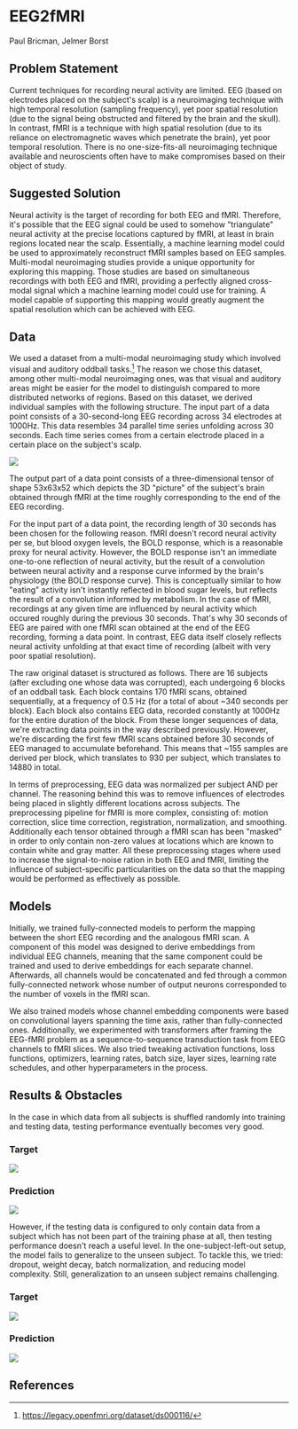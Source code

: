 # EEG2fMRI
Paul Bricman, Jelmer Borst

## Problem Statement
Current techniques for recording neural activity are limited. EEG (based on electrodes placed on the subject's scalp) is a neuroimaging technique with high temporal resolution (sampling frequency), yet poor spatial resolution (due to the signal being obstructed and filtered by the brain and the skull). In contrast, fMRI is a technique with high spatial resolution (due to its reliance on electromagnetic waves which penetrate the brain), yet poor temporal resolution. There is no one-size-fits-all neuroimaging technique available and neuroscients often have to make compromises based on their object of study.

## Suggested Solution

Neural activity is the target of recording for both EEG and fMRI. Therefore, it's possible that the EEG signal could be used to somehow "triangulate" neural activity at the precise locations captured by fMRI, at least in brain regions located near the scalp. Essentially, a machine learning model could be used to approximately reconstruct fMRI samples based on EEG samples. Multi-modal neuroimaging studies provide a unique opportunity for exploring this mapping. Those studies are based on simultaneous recordings with both EEG and fMRI, providing a perfectly aligned cross-modal signal which a machine learning model could use for training. A model capable of supporting this mapping would greatly augment the spatial resolution which can be achieved with EEG. 

## Data

We used a dataset from a multi-modal neuroimaging study which involved visual and auditory oddball tasks.[^1] The reason we chose this dataset, among other multi-modal neuroimaging ones, was that visual and auditory areas might be easier for the model to distinguish compared to more distributed networks of regions. Based on this dataset, we derived individual samples with the following structure. The input part of a data point consists of a 30-second-long EEG recording across 34 electrodes at 1000Hz. This data resembles 34 parallel time series unfolding across 30 seconds. Each time series comes from a certain electrode placed in a certain place on the subject's scalp.

![](./eeg.png)

The output part of a data point consists of a three-dimensional tensor of shape 53x63x52 which depicts the 3D "picture" of the subject's brain obtained through fMRI at the time roughly corresponding to the end of the EEG recording.

For the input part of a data point, the recording length of 30 seconds has been chosen for the following reason. fMRI doesn't record neural activity per se, but blood oxygen levels, the BOLD response, which is a reasonable proxy for neural activity. However, the BOLD response isn't an immediate one-to-one reflection of neural activity, but the result of a convolution between neural activity and a response curve informed by the brain's physiology (the BOLD response curve). This is conceptually similar to how "eating" activity isn't instantly reflected in blood sugar levels, but reflects the result of a convolution informed by metabolism. In the case of fMRI, recordings at any given time are influenced by neural activity which occured roughly during the previous 30 seconds. That's why 30 seconds of EEG are paired with one fMRI scan obtained at the end of the EEG recording, forming a data point. In contrast, EEG data itself closely reflects neural activity unfolding at that exact time of recording (albeit with very poor spatial resolution).

The raw original dataset is structured as follows. There are 16 subjects (after excluding one whose data was corrupted), each undergoing 6 blocks of an oddball task. Each block contains 170 fMRI scans, obtained sequentially, at a frequency of 0.5 Hz (for a total of about ~340 seconds per block). Each block also contains EEG data, recorded constantly at 1000Hz for the entire duration of the block. From these longer sequences of data, we're extracting data points in the way described previously. However, we're discarding the first few fMRI scans obtained before 30 seconds of EEG managed to accumulate beforehand. This means that ~155 samples are derived per block, which translates to 930 per subject, which translates to 14880 in total.

In terms of preprocessing, EEG data was normalized per subject AND per channel. The reasoning behind this was to remove influences of electrodes being placed in slightly different locations across subjects. The preprocessing pipeline for fMRI is more complex, consisting of: motion correction, slice time correction, registration, normalization, and smoothing. Additionally each tensor obtained through a fMRI scan has been "masked" in order to only contain non-zero values at locations which are known to contain white and gray matter. All these preprocessing stages where used to increase the signal-to-noise ration in both EEG and fMRI, limiting the influence of subject-specific particularities on the data so that the mapping would be performed as effectively as possible.

## Models

Initially, we trained fully-connected models to perform the mapping between the short EEG recording and the analogous fMRI scan. A component of this model was designed to derive embeddings from individual EEG channels, meaning that the same component could be trained and used to derive embeddings for each separate channel. Afterwards, all channels would be concatenated and fed through a common fully-connected network whose number of output neurons corresponded to the number of voxels in the fMRI scan.

We also trained models whose channel embedding components were based on convolutional layers spanning the time axis, rather than fully-connected ones. Additionally, we experimented with transformers after framing the EEG-fMRI problem as a sequence-to-sequence transduction task from EEG channels to fMRI slices. We also tried tweaking activation functions, loss functions, optimizers, learning rates, batch size, layer sizes, learning rate schedules, and other hyperparameters in the process.

## Results & Obstacles

In the case in which data from all subjects is shuffled randomly into training and testing data, testing performance eventually becomes very good.

### Target
![](./within.png)

### Prediction
![](./within_pred.png)

However, if the testing data is configured to only contain data from a subject which has not been part of the training phase at all, then testing performance doesn't reach a useful level. In the one-subject-left-out setup, the model fails to generalize to the unseen subject. To tackle this, we tried: dropout, weight decay, batch normalization, and reducing model complexity. Still, generalization to an unseen subject remains challenging.

### Target
![](./between.png)

### Prediction
![](./between_pred.png)

## References

[^1]: https://legacy.openfmri.org/dataset/ds000116/